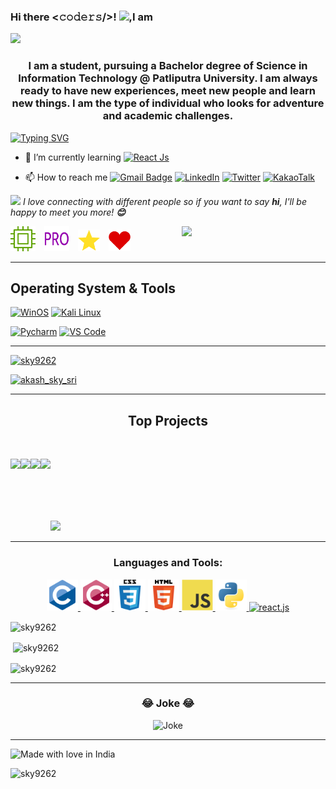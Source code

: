 ### Hi there <𝚌𝚘𝚍𝚎𝚛𝚜/>! <img src="https://github.com/TheDudeThatCode/TheDudeThatCode/blob/master/Assets/Hi.gif" width="29px">,I am
<a align="center"> <img src="https://github.com/sky9262/sky9262/blob/main/ezgif.com-gif-maker%20(3).gif" /></a>
<h3 align="center">I am a student, pursuing a Bachelor degree of Science in Information Technology @ Patliputra University. I am always ready to have new experiences, meet new people and learn new things. I am the type of individual who looks for adventure and academic challenges.</h3>

[![Typing SVG](https://readme-typing-svg.herokuapp.com/?size=50&lines=I'm+a+Python%2FCPP+developer;Interested+in+Cyber+Security;Always+learning+new+things&width=1000&height=150&color=ffdc40&center=true)](https://github.com/sky9262)


- 🌱 I’m currently learning [![React Js](https://img.shields.io/badge/react-61DAFB?&style=for-the-badge&logo=react&logoColor=121212)](https://reactjs.org/)

<!-- 📝 I regulary write articles on [![Blog](https://img.shields.io/badge/-reishin.me-FF4088?style=for-the-badge&logo=Hugo&logoColor=ffffff)](https://reishin.me)-->

- 📫 How to reach me [![Gmail Badge](https://img.shields.io/badge/-gmail-c14438?style=for-the-badge&logo=Gmail&logoColor=ffffff)](mailto:akash2002.pat@gmail.com) [![LinkedIn](https://img.shields.io/badge/LinkedIn-0077B5?style=for-the-badge&logo=linkedin&logoColor=white)](https://www.linkedin.com/in/sky9262/) [![Twitter](https://img.shields.io/badge/twitter-1DA1F2.svg?style=for-the-badge&logo=twitter&logoColor=ffffff)](https://twitter.com/akash_sky_sri) [![KakaoTalk](https://img.shields.io/badge/KakaoTalk-FFFC00?style=for-the-badge&logo=KakaoTalk&logoColor=black)]()

<img src="https://media.giphy.com/media/LnQjpWaON8nhr21vNW/giphy.gif" width="60"> <em>I love connecting with different people so if you want to say <b>hi</b>, I'll be happy to meet you more! <b>😊</b></em>

<!---<a href='https://archiveprogram.github.com/'><img src='https://raw.githubusercontent.com/acervenky/animated-github-badges/master/assets/acbadge.gif' width='40' height='40'></a> ---> 
<img align='right' src="https://media.giphy.com/media/M9gbBd9nbDrOTu1Mqx/giphy.gif" width="230">
<a href='https://docs.github.com/en/developers'><img src='https://raw.githubusercontent.com/acervenky/animated-github-badges/master/assets/devbadge.gif' width='40' height='40'></a> <a href='https://github.com/pricing'><img src='https://raw.githubusercontent.com/acervenky/animated-github-badges/master/assets/pro.gif' width='40' height='40'></a> <a href='https://stars.github.com/'><img src='https://raw.githubusercontent.com/acervenky/animated-github-badges/master/assets/starbadge.gif' width='35' height='35'></a> <a href='https://docs.github.com/en/github/supporting-the-open-source-community-with-github-sponsors'><img src='https://raw.githubusercontent.com/acervenky/animated-github-badges/master/assets/sponsorbadge.gif' width='35' height='35'></a> 

---
## Operating System & Tools

[![WinOS](https://img.shields.io/badge/Windows-0078D6?style=for-the-badge&logo=windows&logoColor=white)](https://www.microsoft.com/en-in/windows/)
[![Kali Linux](https://img.shields.io/badge/Kali_Linux-557C94?style=for-the-badge&logo=kali-linux&logoColor=white)](https://www.kali.org/)

[![Pycharm](https://img.shields.io/badge/IDE-PyCharm-yellow?style=flat-square&logo=JetBrains)](https://www.jetbrains.com/pycharm/)
[![VS Code](https://img.shields.io/badge/IDE-VSCode-%23007ACC?style=flat-square&logo=Visual-studio-code)](https://code.visualstudio.com/)


---


<p align="left"> <a href="https://github.com/ryo-ma/github-profile-trophy"><img src="https://github-profile-trophy.vercel.app/?username=sky9262&row=2&column=3&theme=monokai&column=8&no-frame=true&no-bg=true" alt="sky9262" /></a> </p>


<p align="left"> <a href="https://twitter.com/akash_sky_sri" target="blank"><img src="https://img.shields.io/twitter/follow/akash_sky_sri?logo=twitter&style=for-the-badge" alt="akash_sky_sri" /></a> </p>


---

<h2 align="center"> Top Projects </h2>
<br>
<div width="100%" align="center">
  
  <a align="center" href="https://github.com/sky9262/Time-Calculator" title="Website"><img align="left" height="115" src="https://github-readme-stats.vercel.app/api/pin/?username=sky9262&repo=Time-Calculator&theme=react&border_color=61dafb&border_radius=10"></a>
  
  <a align="center" href="https://github.com/sky9262/Arithmetic_Arranger" title="Website"><img align="left" height="115" src="https://github-readme-stats.vercel.app/api/pin/?username=sky9262&repo=Arithmetic_Arranger&theme=react&border_color=61dafb&border_radius=10"></a>
  
  <a align="center" href="https://github.com/sky9262/saved_wifi" title="Website"><img align="left" height="115" src="https://github-readme-stats.vercel.app/api/pin/?username=sky9262&repo=saved_wifi&theme=react&border_color=61dafb&border_radius=10"></a>  

  
  <a align="center" href="https://github.com/sky9262/SKY_BANK" title="Website"><img align="left" height="115" src="https://github-readme-stats.vercel.app/api/pin/?username=sky9262&repo=SKY_BANK&theme=react&border_color=61dafb&border_radius=10"></a>  
  
</div>

 <br />  <br />  <br />  <br />  <br /> 


![](https://activity-graph.herokuapp.com/graph?username=sky9262&theme=react-dark)

---


<h3 align="center">Languages and Tools:</h3>
<p align="center"> <a href="https://www.cprogramming.com/" target="_blank"> <img src="https://raw.githubusercontent.com/devicons/devicon/master/icons/c/c-original.svg" alt="c" width="50" height="50"/> </a> <a href="https://www.w3schools.com/cpp/" target="_blank"> <img src="https://raw.githubusercontent.com/devicons/devicon/master/icons/cplusplus/cplusplus-original.svg" alt="cplusplus" width="50" height="50"/> </a> <a href="https://www.w3schools.com/css/" target="_blank"> <img src="https://raw.githubusercontent.com/devicons/devicon/master/icons/css3/css3-original-wordmark.svg" alt="css3" width="50" height="50"/> </a> <a href="https://www.w3.org/html/" target="_blank"> <img src="https://raw.githubusercontent.com/devicons/devicon/master/icons/html5/html5-original-wordmark.svg" alt="html5" width="50" height="50"/> </a> <a href="https://developer.mozilla.org/en-US/docs/Web/JavaScript" target="_blank"> <img src="https://raw.githubusercontent.com/devicons/devicon/master/icons/javascript/javascript-original.svg" alt="javascript" width="50" height="50"/> </a> <a href="https://www.python.org" target="_blank"> <img src="https://raw.githubusercontent.com/devicons/devicon/master/icons/python/python-original.svg" alt="python" width="50" height="50"/> </a><a href="https://reactjs.org/" target="_blank"> <img src="https://cdn.jsdelivr.net/gh/devicons/devicon/icons/react/react-original-wordmark.svg" alt="react.js" width="50" height="50"/> </a> </p>

<p><img align="center" src="https://github-readme-stats.vercel.app/api/top-langs?username=sky9262&show_icons=true&locale=en&layout=compact" alt="sky9262" /></p>

<p>&nbsp;<img align="center" src="https://github-readme-stats.vercel.app/api?username=sky9262&show_icons=true&locale=en" alt="sky9262" /></p>

<p><img align="center" src="https://github-readme-streak-stats.herokuapp.com/?user=sky9262&" alt="sky9262" /></p>

---
<h3 align="center">😂 Joke 😂</h3>
<p align="center"> <img src="https://readme-jokes.vercel.app/api" alt="Joke" /> </p>

---
![Made with love in India](https://madewithlove.now.sh/in?heart=true&template=for-the-badge)
<!--![VisitorCount](https://profile-counter.glitch.me/sky9262/count.svg)-->
<p align="left"> <img src="https://komarev.com/ghpvc/?username=sky9262&label=Profile%20views&color=0e75b6&style=flat" alt="sky9262" /> </p>
